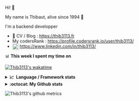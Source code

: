 Hi! 👋

My name is Thibaut, alive since 1994 🍷

I'm a backend developper

-   📝 CV / Blog : https://thib3113.fr
-   My codersRank : https://profile.codersrank.io/user/thib3113/
-   <a href="https://www.linkedin.com/in/thib3113/"><img align="left" alt="Thib3113's Linkedin" width="21px" src="https://img.icons8.com/color/48/linkedin.png" /></a> https://www.linkedin.com/in/thib3113/

📊 **This week I spent my time on**

[![Thib3113's wakatime](https://github-readme-stats.vercel.app/api/wakatime?username=thib3113&layout=default&theme=dracula&langs_count=6&hide_title=true&hide_border=true)](https://wakatime.com/@thib3113)

<details>
  <summary><b>📈&nbsp;&nbsp;Language&nbsp;/&nbsp;Framework stats</b></summary>
  <br/>  
  <a href='https://profile.codersrank.io/user/thib3113/'>
  <img src='http://cr-skills-chart-widget.azurewebsites.net/api/api?username=thib3113&padding=30&skills=php,batchfile,javascript,less,mysql,reactjs,scss,shell,typescript,vue'>
  </a>
</details>

<details>
  <summary><b>:octocat: My Github stats</b></summary>
  <br/>  
  
  <img src="https://github-readme-stats.vercel.app/api?username=thib3113&theme=dracula&show_icons=true&" alt="Thib3113's GitHub stats" />

<!--START_SECTION:activity-->

1. 🎉 Merged PR [#303](https://github.com/thib3113/vban/pull/303) in [thib3113/vban](https://github.com/thib3113/vban)
2. 🚀 Published release [v1.3.1](https://github.com/spailybot/moleculer-auto-openapi/releases/tag/v1.3.1) in [spailybot/moleculer-auto-openapi](https://github.com/spailybot/moleculer-auto-openapi)
3. 🎉 Merged PR [#4](https://github.com/spailybot/moleculer-auto-openapi/pull/4) in [spailybot/moleculer-auto-openapi](https://github.com/spailybot/moleculer-auto-openapi)
4. 💪 Opened PR [#4](https://github.com/spailybot/moleculer-auto-openapi/pull/4) in [spailybot/moleculer-auto-openapi](https://github.com/spailybot/moleculer-auto-openapi)
5. ❗ Opened issue [#19](https://github.com/vilvaathibanpb/react-rating-tooltip/issues/19) in [vilvaathibanpb/react-rating-tooltip](https://github.com/vilvaathibanpb/react-rating-tooltip)
 <!--END_SECTION:activity-->

</details>

![Thib3113's github metrics](https://gist.githubusercontent.com/thib3113/83a96e16f8bca103f1b0e376186c66ec/raw/github-metrics.svg)
